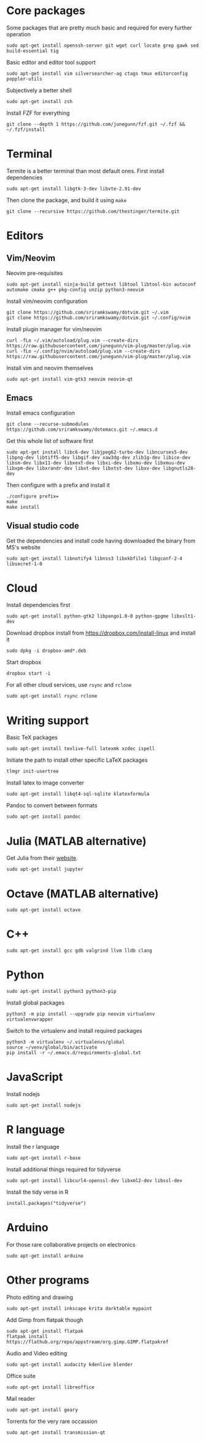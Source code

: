 # Core packages

Some packages that are pretty much basic and required for every further operation

```
sudo apt-get install openssh-server git wget curl locate grep gawk sed build-essential tig
```

Basic editor and editor tool support

```
sudo apt-get install vim silversearcher-ag ctags tmux editorconfig poppler-utils
```

Subjectively a better shell

```
sudo apt-get install zsh
```

Install FZF for everything

```
git clone --depth 1 https://github.com/junegunn/fzf.git ~/.fzf && ~/.fzf/install
```

# Terminal

Termite is a better terminal than most default ones. First install dependencies

```
sudo apt-get install libgtk-3-dev libvte-2.91-dev
```

Then clone the package, and build it using `make`

```
git clone --recursive https://github.com/thestinger/termite.git
```

# Editors

## Vim/Neovim

Neovim pre-requisites

```
sudo apt-get install ninja-build gettext libtool libtool-bin autoconf automake cmake g++ pkg-config unzip python3-neovim
```

Install vim/neovim configuration

```
git clone https://github.com/sriramkswamy/dotvim.git ~/.vim
git clone https://github.com/sriramkswamy/dotvim.git ~/.config/nvim
```

Install plugin manager for vim/neovim

```
curl -fLo ~/.vim/autoload/plug.vim --create-dirs https://raw.githubusercontent.com/junegunn/vim-plug/master/plug.vim
curl -fLo ~/.config/nvim/autoload/plug.vim --create-dirs https://raw.githubusercontent.com/junegunn/vim-plug/master/plug.vim
```

Install vim and neovim themselves

```
sudo apt-get install vim-gtk3 neovim neovim-qt
```

## Emacs

Install emacs configuration

```
git clone --recurse-submodules https://github.com/sriramkswamy/dotemacs.git ~/.emacs.d
```

Get this whole list of software first

```
sudo apt-get install libc6-dev libjpeg62-turbo-dev libncurses5-dev libpng-dev libtiff5-dev libgif-dev xaw3dg-dev zlib1g-dev libice-dev libsm-dev libx11-dev libxext-dev libxi-dev libxmu-dev libxmuu-dev libxpm-dev libxrandr-dev libxt-dev libxtst-dev libxv-dev libgnutls28-dev
```

Then configure with a prefix and install it

```
./configure prefix=
make
make install
```

## Visual studio code

Get the dependencies and install code having downloaded the binary from MS's
website

```
sudo apt-get install libnotify4 libnss3 libxkbfile1 libgconf-2-4 libsecret-1-0
```

# Cloud

Install dependencies first

```
sudo apt-get install python-gtk2 libpango1.0-0 python-gpgme libxslt1-dev
```

Download dropbox install from https://dropbox.com/install-linux and install it

```
sudo dpkg -i dropbox-amd*.deb
```

Start dropbox

```
dropbox start -i
```

For all other cloud services, use `rsync` and `rclone`

```
sudo apt-get install rsync rclone
```

# Writing support

Basic TeX packages

```
sudo apt-get install texlive-full latexmk xzdec ispell
```

Initiate the path to install other specific LaTeX packages

```
tlmgr init-usertree
```

Install latex to image converter

```
sudo apt-get install libqt4-sql-sqlite klatexformula
```

Pandoc to convert between formats

```
sudo apt-get install pandoc
```

# Julia (MATLAB alternative)

Get Julia from their [website](https://julialang.org/downloads/).

```
sudo apt-get install jupyter
```

# Octave (MATLAB alternative)

```
sudo apt-get install octave
```

# C++

```
sudo apt-get install gcc gdb valgrind llvm lldb clang
```

# Python

```
sudo apt-get install python3 python3-pip
```

Install global packages

```
python3 -m pip install --upgrade pip neovim virtualenv virtualenvwrapper
```

Switch to the virtualenv and install required packages

```
python3 -m virtualenv ~/.virtualenvs/global
source ~/venv/global/bin/activate
pip install -r ~/.emacs.d/requirements-global.txt
```

# JavaScript

Install nodejs

```
sudo apt-get install nodejs
```

# R language

Install the r language

```
sudo apt-get install r-base
```

Install additional things required for tidyverse

```
sudo apt-get install libcurl4-openssl-dev libxml2-dev libssl-dev
```

Install the tidy verse in R

```
install.packages("tidyverse")
```

# Arduino

For those rare collaborative projects on electronics

```
sudo apt-get install arduino
```

# Other programs

Photo editing and drawing

```
sudo apt-get install inkscape krita darktable mypaint
```

Add Gimp from flatpak though

```
sudo apt-get install flatpak
flatpak install https://flathub.org/repo/appstream/org.gimp.GIMP.flatpakref
```

Audio and Video editing

```
sudo apt-get install audacity kdenlive blender
```

Office suite

```
sudo apt-get install libreoffice
```

Mail reader

```
sudo apt-get install geary
```

Torrents for the very rare occassion

```
sudo apt-get install transmission-qt
```
